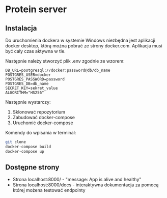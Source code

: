 # Protein server

## Instalacja

Do uruchomienia dockera w systemie Windows niezbędna jest aplikacji docker desktop,
którą można pobrać ze strony docker.com. Aplikacja musi być cały czas aktywna w tle. 

Następnie należy stworzyć plik .env zgodnie ze wzorem: 

```.dotenv
DB_URL=postgresql://docker:password@db/db_name
POSTGRES_USER=docker
POSTGRES_PASSWORD=password
POSTGRES_DB=db_name
SECRET_KEY=sekret_value
ALGORITHM="HS256"
```

Następnie wystarczy: 
1. Sklonować repozytorium
2. Zabudować docker-compose 
3. Uruchomić docker-compose

Komendy do wpisania w terminal: 

```bash
git clone
docker-compose build
docker-compose up
```

## Dostępne strony

* Strona localhost:8000/ - "message: App is alive and healthy"
* Strona localhost:8000/docs - interaktywna dokumentacja za pomocą której możena testować endpointy

